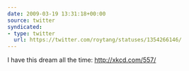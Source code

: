 ```yaml
---
date: 2009-03-19 13:31:18+00:00
source: twitter
syndicated:
- type: twitter
  url: https://twitter.com/roytang/statuses/1354266146/
---
```


I have this dream all the time: http://xkcd.com/557/